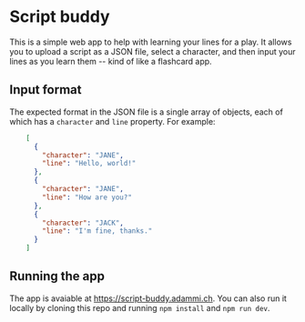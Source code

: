# Script buddy

This is a simple web app to help with learning your lines for a play. It allows you to upload a script as a JSON file, select a character, and then input your lines as you learn them -- kind of like a flashcard app.

## Input format
The expected format in the JSON file is a single array of objects, each of which has a `character` and `line` property. For example:
```json
    [
      {
        "character": "JANE",
        "line": "Hello, world!"
      },
      {
        "character": "JANE",
        "line": "How are you?"
      },
      {
        "character": "JACK",
        "line": "I'm fine, thanks."
      }
    ]
```

## Running the app
The app is avaiable at https://script-buddy.adammi.ch. You can also run it locally by cloning this repo and running `npm install` and `npm run dev`.